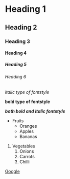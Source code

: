 # Heading 1
## Heading 2
### Heading 3
#### Heading 4
##### Heading 5
###### Heading 6
*italic type of fontstyle*

**bold type of fontstyle**

***both bold and italic fontstyle***

* Fruits
  * Oranges
  * Apples
  * Bananas

1. Vegetables
    1. Onions
    2. Carrots
    3. Chilli

[Google](https://www.google.com/)
 
